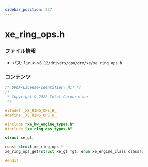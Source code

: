 ```yaml
---
sidebar_position: 237
---
```

# xe_ring_ops.h

### ファイル情報

- パス: `linux-v6.12/drivers/gpu/drm/xe/xe_ring_ops.h`

### コンテンツ

```h
/* SPDX-License-Identifier: MIT */
/*
 * Copyright © 2022 Intel Corporation
 */

#ifndef _XE_RING_OPS_H_
#define _XE_RING_OPS_H_

#include "xe_hw_engine_types.h"
#include "xe_ring_ops_types.h"

struct xe_gt;

const struct xe_ring_ops *
xe_ring_ops_get(struct xe_gt *gt, enum xe_engine_class class);

#endif

```
